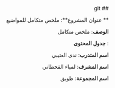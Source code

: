   <div dir = "rtl">
  ## git  
  </div>
  
<div dir = "rtl">
  
  ** عنوان المشروع**: ملخص متكامل للمواضيع 
 
 **الوصف**: ملخص متكامل 
 
: **جدول المحتوى**


**اسم المتدرب**: ندى العتيبي

 **اسم المشرف**: لمياء القحطاني

 **اسم المجموعة**: طويق
</div>

